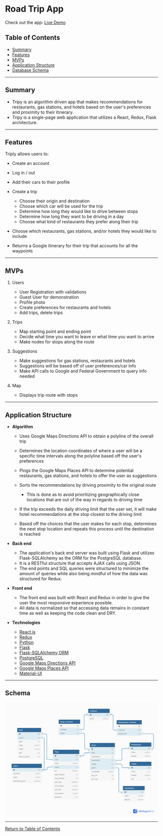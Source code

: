 # Road Trip App

Check out the app: [Live Demo](https://triplyroadtripapp.herokuapp.com/)

## Table of Contents

* [Summary](#summary)
* [Features](#features)
* [MVPs](#mvps)
* [Application Structure](#Application-Structure)
* [Database Schema](#database-schema)

---

## **Summary**

* Tripy is an algorithm driven app that makes recommendations for restaurants, gas stations, and hotels based on the user's preferences and proximity to their itinerary.
* Tripy is a single-page web application that utilizes a React, Redux, Flask architecture.

---

## **Features**

Triply allows users to:

* Create an account
* Log in / out
* Add their cars to their profile
* Create a trip

  * Choose their origin and destination
  * Choose which car will be used for the trip
  * Determine how long they would like to drive between stops
  * Determine how long they want to be driving in a day
  * Choose what kind of restaurants they prefer along their trip

* Choose which restaurants, gas stations, and/or hotels they would like to include
* Returns a Google itinerary for their trip that accounts for all the waypoints

---

## **MVPs**

1. Users

    * User Registration with validations
    * Guest User for demonstration
    * Profile photo
    * Create preferences for restaurants and hotels
    * Add trips, delete trips

2. Trips

    * Map starting point and ending point
    * Decide what time you want to leave or what time you want to arrive
    * Make nodes for stops along the route

3. Suggestions

    * Make suggestions for gas stations, restaurants and hotels
    * Suggestions will be based off of user preferences/car info
    * Make API calls to Google and Federal Government to query info needed

4. Map

    * Displays trip route with stops

---

## **Application Structure**

* **Algorithm**

  * Uses Google Maps Directions API to obtain a polyline of the overall trip
  * Determines the location coordinates of where a user will be a specific time intervals along the polyline based off the user's preferences
  * Pings the Google Maps Places API to determine potential restaurants, gas stations, and hotels to offer the user as suggestions
  * Sorts the recommendations by driving proximity to the original route
  
    * This is done as to avoid prioritizing geographically close locations that are out of the way in regards to driving time

  * If the trip exceeds the daily driving limit that the user set, it will make hotel recommendations at the stop closest to the driving limit
  * Based off the choices that the user makes for each stop, determines the next stop location and repeats this process until the destination is reached

* **Back end**

  * The application's back end server was built using Flask and utilizes Flask-SQLAlchemy as the ORM for the PostgreSQL database.
  * It is a RESTful structure that accepts AJAX calls using JSON.
  * The end points and SQL queries were structured to minimize the amount of queries while also being mindful of how the data was structured for Redux.

* **Front end**

  * The front end was built with React and Redux in order to give the user the most responsive experience possible.
  * All data is normalized so that accessing data remains in constant time as well as keeping the code clean and DRY.

* **Technologies**

  * [React.js](https://reactjs.org/)
  * [Redux](#https://redux.js.org/)
  * [Python](#https://www.python.org/)
  * [Flask](#https://flask.palletsprojects.com/en/1.1.x/)
  * [Flask-SQLAlchemy ORM](#https://flask-sqlalchemy.palletsprojects.com/en/2.x/)
  * [PostgreSQL](#https://www.postgresql.org/)
  * [Google Maps Directions API](#https://developers.google.com/maps/documentation/directions/overview)
  * [Google Maps Places API](#https://developers.google.com/places/web-service/overview)
  * [Material-UI](#https://material-ui.com/)

---

## **Schema**

![Database Schema](schema_image.png)

---

[Return to Table of Contents](#table-of-contents)

